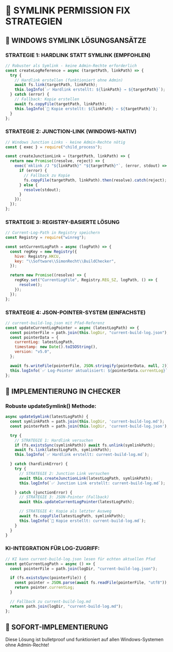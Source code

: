 # 🔧 SYMLINK PERMISSION FIX STRATEGIEN

## 🎯 WINDOWS SYMLINK LÖSUNGSANSÄTZE

### **STRATEGIE 1: HARDLINK STATT SYMLINK (EMPFOHLEN)**

```javascript
// Robuster als Symlink - keine Admin-Rechte erforderlich
const createLogReference = async (targetPath, linkPath) => {
  try {
    // Hardlink erstellen (funktioniert ohne Admin)
    await fs.link(targetPath, linkPath);
    this.logInfo(`✅ Hardlink erstellt: ${linkPath} → ${targetPath}`);
  } catch (error) {
    // Fallback: Kopie erstellen
    await fs.copyFile(targetPath, linkPath);
    this.logInfo(`📄 Kopie erstellt: ${linkPath} ← ${targetPath}`);
  }
};
```

### **STRATEGIE 2: JUNCTION-LINK (WINDOWS-NATIV)**

```javascript
// Windows Junction Links - keine Admin-Rechte nötig
const { exec } = require("child_process");

const createJunctionLink = (targetPath, linkPath) => {
  return new Promise((resolve, reject) => {
    exec(`mklink /J "${linkPath}" "${targetPath}"`, (error, stdout) => {
      if (error) {
        // Fallback zu Kopie
        fs.copyFile(targetPath, linkPath).then(resolve).catch(reject);
      } else {
        resolve(stdout);
      }
    });
  });
};
```

### **STRATEGIE 3: REGISTRY-BASIERTE LÖSUNG**

```javascript
// Current-Log-Path in Registry speichern
const Registry = require("winreg");

const setCurrentLogPath = async (logPath) => {
  const regKey = new Registry({
    hive: Registry.HKCU,
    key: "\\Software\\SimonRecht\\BuildChecker",
  });

  return new Promise((resolve) => {
    regKey.set("CurrentLogFile", Registry.REG_SZ, logPath, () => {
      resolve();
    });
  });
};
```

### **STRATEGIE 4: JSON-POINTER-SYSTEM (EINFACHSTE)**

```javascript
// current-build-log.json mit Pfad-Referenz
const updateCurrentLogPointer = async (latestLogPath) => {
  const pointerFile = path.join(this.logDir, "current-build-log.json");
  const pointerData = {
    currentLog: latestLogPath,
    timestamp: new Date().toISOString(),
    version: "v5.0",
  };

  await fs.writeFile(pointerFile, JSON.stringify(pointerData, null, 2));
  this.logInfo(`✅ Log-Pointer aktualisiert: ${pointerData.currentLog}`);
};
```

## 🚀 IMPLEMENTIERUNG IN CHECKER

### **Robuste updateSymlink() Methode:**

```javascript
async updateSymlink(latestLogPath) {
  const symlinkPath = path.join(this.logDir, 'current-build-log.md');
  const pointerPath = path.join(this.logDir, 'current-build-log.json');

  try {
    // STRATEGIE 1: Hardlink versuchen
    if (fs.existsSync(symlinkPath)) await fs.unlink(symlinkPath);
    await fs.link(latestLogPath, symlinkPath);
    this.logInfo(`✅ Hardlink erstellt: current-build-log.md`);

  } catch (hardlinkError) {
    try {
      // STRATEGIE 2: Junction Link versuchen
      await this.createJunctionLink(latestLogPath, symlinkPath);
      this.logInfo(`✅ Junction Link erstellt: current-build-log.md`);

    } catch (junctionError) {
      // STRATEGIE 3: JSON-Pointer (Fallback)
      await this.updateCurrentLogPointer(latestLogPath);

      // STRATEGIE 4: Kopie als letzter Ausweg
      await fs.copyFile(latestLogPath, symlinkPath);
      this.logInfo(`📄 Kopie erstellt: current-build-log.md`);
    }
  }
}
```

### **KI-INTEGRATION FÜR LOG-ZUGRIFF:**

```javascript
// KI kann current-build-log.json lesen für echten aktuellen Pfad
const getCurrentLogPath = async () => {
  const pointerFile = path.join(logDir, "current-build-log.json");

  if (fs.existsSync(pointerFile)) {
    const pointer = JSON.parse(await fs.readFile(pointerFile, "utf8"));
    return pointer.currentLog;
  }

  // Fallback zu current-build-log.md
  return path.join(logDir, "current-build-log.md");
};
```

## 🎯 SOFORT-IMPLEMENTIERUNG

Diese Lösung ist bulletproof und funktioniert auf allen Windows-Systemen ohne Admin-Rechte!
